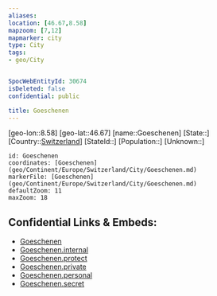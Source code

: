 ```yaml
---
aliases: 
location: [46.67,8.58]
mapzoom: [7,12] 
mapmarker: city 
type: City
tags:
- geo/City


SpocWebEntityId: 30674
isDeleted: false
confidential: public

title: Goeschenen
---
```

[geo-lon::8.58]
[geo-lat::46.67]
[name::Goeschenen]
[State::]
[Country::[Switzerland](geo/Continent/Europe/Switzerland.md)]
[StateId::]
[Population::]
[Unknown::]


```leaflet
id: Goeschenen
coordinates: [Goeschenen](geo/Continent/Europe/Switzerland/City/Goeschenen.md)
markerFile: [Goeschenen](geo/Continent/Europe/Switzerland/City/Goeschenen.md)
defaultZoom: 11 
maxZoom: 18
```


## Confidential Links & Embeds: 
- [Goeschenen](../../../../../../_public/geo/Continent/Europe/Switzerland/City/Goeschenen.md) 
- [Goeschenen.internal](../../../../../../_internal/geo/Continent/Europe/Switzerland/City/Goeschenen.internal.md) 
- [Goeschenen.protect](../../../../../../_protect/geo/Continent/Europe/Switzerland/City/Goeschenen.protect.md) 
- [Goeschenen.private](../../../../../../_private/geo/Continent/Europe/Switzerland/City/Goeschenen.private.md) 
- [Goeschenen.personal](../../../../../../_personal/geo/Continent/Europe/Switzerland/City/Goeschenen.personal.md) 
- [Goeschenen.secret](../../../../../../_secret/geo/Continent/Europe/Switzerland/City/Goeschenen.secret.md) 
